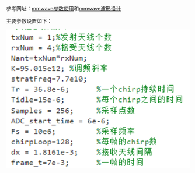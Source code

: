 参考网址：[mmwave参数使用](https://e2e.ti.com/support/sensors-group/sensors/f/sensors-forum/864499/mmwave-studio-sensors-configuration-selection-and-significance-in-the-sensor-configuration-tab)和[mmwave波形设计](https://blog.csdn.net/weixin_45696224/article/details/130044531)

主要参数设置如下：
<div align=center><img src="photo/Exp_x.png" width="600px"></img></div>  
